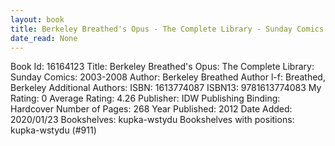 ```yaml
---
layout: book
title: Berkeley Breathed's Opus - The Complete Library - Sunday Comics - 2003-2008
date_read: None
---
```


Book Id: 16164123
Title: Berkeley Breathed's Opus: The Complete Library: Sunday Comics: 2003-2008
Author: Berkeley Breathed
Author l-f: Breathed, Berkeley
Additional Authors: 
ISBN: 1613774087
ISBN13: 9781613774083
My Rating: 0
Average Rating: 4.26
Publisher: IDW Publishing
Binding: Hardcover
Number of Pages: 268
Year Published: 2012
Date Added: 2020/01/23
Bookshelves: kupka-wstydu
Bookshelves with positions: kupka-wstydu (#911)

